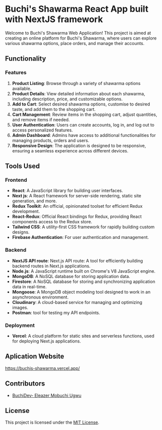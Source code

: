 # Buchi's Shawarma React App built with NextJS framework

Welcome to Buchi's Shawarma Web Application! This project is aimed at creating an online platform for Buchi's Shawarma, where users can explore various shawarma options, place orders, and manage their accounts.

## Functionality

### Features

1. **Product Listing**: Browse through a variety of shawarma options available.
2. **Product Details**: View detailed information about each shawarma, including description, price, and customizable options.
3. **Add to Cart**: Select desired shawarma options, customise to desired taste, and add them to the shopping cart.
4. **Cart Management**: Review items in the shopping cart, adjust quantities, and remove items if needed.
5. **User Authentication**: Users can create accounts, log in, and log out to access personalized features.
6. **Admin Dashboard**: Admins have access to additional functionalities for managing products, orders and users.
7. **Responsive Design**: The application is designed to be responsive, ensuring a seamless experience across different devices.

## Tools Used

### Frontend

- **React**: A JavaScript library for building user interfaces.
- **Next js**: A React framework for server-side rendering, static site generation, and more.
- **Redux Toolkit**: An official, opinionated toolset for efficient Redux development.
- **React-Redux**: Official React bindings for Redux, providing React components access to the Redux store.
- **Tailwind CSS**: A utility-first CSS framework for rapidly building custom designs.
- **Firebase Authentication**: For user authentication and management.

### Backend
- **NextJS API route**: Next.js API route: A tool for efficiently building backend routes in Next.js applications.
- **Node.js**: A JavaScript runtime built on Chrome's V8 JavaScript engine.
- **MongoDB**: A NoSQL database for storing application data.
- **Firestore**: A NoSQL database for storing and synchronizing application data in real-time.
- **Mongoose**: A MongoDB object modeling tool designed to work in an asynchronous environment.
- **Cloudinary**: A cloud-based service for managing and optimizing images.
- **Postman**: tool for testing my API endpoints.


### Deployment

- **Vercel**: A cloud platform for static sites and serverless functions, used for deploying Next.js applications.

## Aplication Website
https://buchis-shawarma.vercel.app/

## Contributors

- [BuchiDev- Eleazer Mobuchi Ugwu](https://github.com/MobuchiElly/)

## License

This project is licensed under the [MIT License](LICENSE).